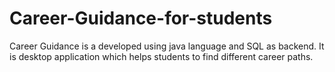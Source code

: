 # Career-Guidance-for-students

Career Guidance is a developed using java language and SQL as backend. It is desktop application which helps students to find different career paths.
